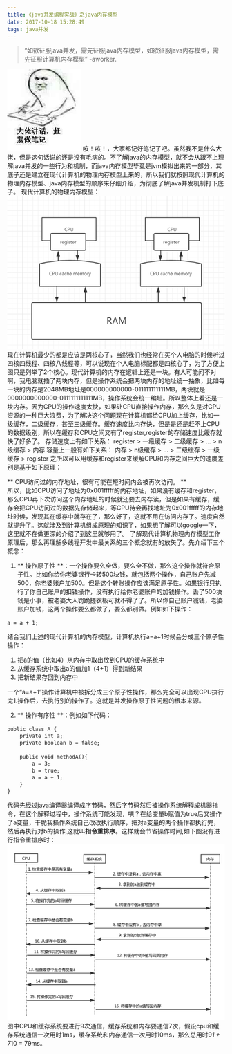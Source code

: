 ```yaml
---
title: 《java并发编程实战》之java内存模型
date: 2017-10-18 15:28:49
tags: java并发
---
```

> “如欲征服java并发，需先征服java内存模型，如欲征服java内存模型，需先征服计算机内存模型” -aworker.

![大佬讲话](https://github.com/aworker/aworker.github.io/raw/hexo/source/_posts/java-memory-model/leader_speak.jpg)
咳！咳！，大家都记好笔记了吧。虽然我不是什么大佬，但是这句话说的还是没有毛病的。不了解java的内存模型，就不会从跟不上理解java并发的一些行为和机制，而java内存模型毕竟是jvm模拟出来的一部分，其底子还是建立在现代计算机的物理内存模型上来的，所以我们就按照现代计算机的物理内存模型、java内存模型的顺序来仔细介绍，为彻底了解java并发机制打下底子。
现代计算机的物理内存模型：
![现代计算机的物理内存模型](https://github.com/aworker/aworker.github.io/raw/hexo/source/_posts/java-memory-model/memory_model_physical.png)
现在计算机最少的都是应该是两核心了，当然我们也经常在买个人电脑的时候听过四核四线程、四核八线程等，可以说现在个人电脑标配都是四核心了，为了方便上图只是列举了2个核心。现代计算机的内存在逻辑上还是一块。有人可能问不对啊，我电脑就插了两块内存，但是操作系统会把两块内存的地址统一抽象，比如每一块的内存是2048MB地址是000000000000-011111111111MB，两块就是0000000000000-0111111111111MB，操作系统会统一编址。所以整体上看还是一块内存。因为CPU的操作速度太快，如果让CPU直接操作内存，那么久是对CPU资源的一种巨大浪费，为了解决这个问题现在计算机都给CPU加上缓存，比如一级缓存，二级缓存，甚至三级缓存。缓存速度比内存快，但是是还是赶不上CPU的数据级别，所以在缓存和CPU之间又有了register,register的存储速度比缓存就快了好多了。
存储速度上有如下关系：
register > 一级缓存 > 二级缓存 > ... > n级缓存 > 内存
容量上一般有如下关系：
内存 > n级缓存 > ... > 二级缓存 > 一级缓存 > register
之所以可以用缓存和register来缓解CPU和内存之间巨大的速度差别是基于如下原理：

** CPU访问过的内存地址，很有可能在短时间内会被再次访问。 **  
所以，比如CPU访问了地址为0x001fffff的内存地址，如果没有缓存和register，那么CPU再下次访问这个内存地址的时候就还要去内存读，但是如果有缓存，缓存会把CPU访问过的数据先存储起来，等CPU待会再找地址为0x001fffff的内存地址时候，发现其在缓存中就存在了，那么好了，这就不用在访问内存了。速度自然就提升了。这就涉及到计算机组成原理的知识了，如果想了解可以google一下，这里就不在做更深的介绍了到这里就够用了。
了解现代计算机物理内存模型工作原理后，那么再理解多线程开发中最关系的三个概念就有的放矢了。先介绍下三个概念：

1. ** 操作原子性 **：一个操作要么全做，要么全不做，那么这个操作就符合原子性。比如你给你老婆银行卡转500块钱，就包括两个操作，自己账户先减500，你老婆账户加500。但是这个转账操作应该满足原子性。如果银行只执行了你自己账户的扣钱操作，没有执行给你老婆账户的加钱操作。丢了500块钱是小事，被老婆大人罚跪搓衣板可就不得了了。所以你自己账户减钱，老婆账户加钱，这两个操作要么都做了，要么都别做。例如如下操作：
 ``` 
 a = a + 1; 
 ```
 结合我们上述的现代计算机的内存模型，计算机执行a=a+1时候会分成三个原子性操作：
 1. 把a的值（比如4）从内存中取出放到CPU的缓存系统中
 2. 从缓存系统中取出a的值加1（4+1）得到新结果
 3. 把新结果存回到内存中

 一个“a=a+1”操作计算机中被拆分成三个原子性操作，那么完全可以出现CPU执行完1.操作后，去执行别的操作了。这就是并发操作原子性问题的根本来源。

2. ** 操作有序性 **：例如如下代码： 
```
public class A {
    private int a;
    private boolean b = false;

    public void methodA(){
        a = 3;
        b = true;
        a = a + 1;
    }
} 
```
代码先经过java编译器编译成字节码，然后字节码然后被操作系统解释成机器指令，在这个解释过程中，操作系统可能发现，咦？在给变量b赋值为true后又操作了a变量，干脆我操作系统自己改改执行顺序，把对a变量的两个操作都执行完，然后再执行对b的操作,这就叫**指令重排序**。这样就会节省操作时间,如下图没有进行指令重排序时：
![没有指令重排序](https://github.com/aworker/aworker.github.io/raw/hexo/source/_posts/java-memory-model/before_instruciton_reorder.png)
图中CPU和缓存系统要进行9次通信，缓存系统和内存要通信7次，假设cpu和缓存系统通信一次用时1ms，缓存系统和内存通信一次用时10ms，那么总用时9*1 + 7*10 = 79ms。